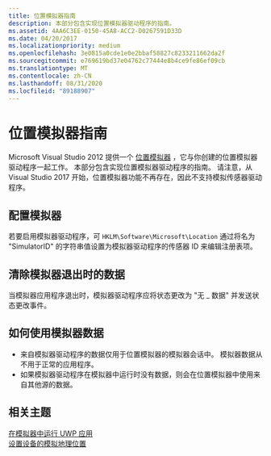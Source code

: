 ```yaml
---
title: 位置模拟器指南
description: 本部分包含实现位置模拟器驱动程序的指南。
ms.assetid: 4AA6C3EE-0150-45A8-ACC2-D0267591D33D
ms.date: 04/20/2017
ms.localizationpriority: medium
ms.openlocfilehash: 3e0815a0cde1e0e2bbaf58827c8233211662da2f
ms.sourcegitcommit: e769619bd37e04762c77444e8b4ce9fe86ef09cb
ms.translationtype: MT
ms.contentlocale: zh-CN
ms.lasthandoff: 08/31/2020
ms.locfileid: "89188907"
---
```

# <a name="guidance-for-location-simulators"></a>位置模拟器指南


Microsoft Visual Studio 2012 提供一个 [位置模拟器](/visualstudio/debugger/run-windows-store-apps-in-the-simulator?view=vs-2015#bkmk-set-the-simulated-geo-location-of-the-device) ，它与你创建的位置模拟器驱动程序一起工作。 本部分包含实现位置模拟器驱动程序的指南。 请注意，从 Visual Studio 2017 开始，位置模拟器功能不再存在，因此不支持模拟传感器驱动程序。

## <a name="configure-the-simulator"></a>配置模拟器


若要启用模拟器驱动程序，可 `HKLM\Software\Microsoft\Location` 通过将名为 "SimulatorID" 的字符串值设置为模拟器驱动程序的传感器 ID 来编辑注册表项。

## <a name="clear-data-on-simulator-exit"></a>清除模拟器退出时的数据


当模拟器应用程序退出时，模拟器驱动程序应将状态更改为 "无 \_ 数据" 并发送状态更改事件。

## <a name="how-simulator-data-is-used"></a>如何使用模拟器数据


-   来自模拟器驱动程序的数据仅用于位置模拟器的模拟器会话中。 模拟器数据从不用于正常的应用程序。
-   如果模拟器驱动程序在模拟器中运行时没有数据，则会在位置模拟器中使用来自其他源的数据。

## <a name="related-topics"></a>相关主题
[在模拟器中运行 UWP 应用](/visualstudio/debugger/run-windows-store-apps-in-the-simulator?view=vs-2015)  
[设置设备的模拟地理位置](/visualstudio/debugger/run-windows-store-apps-in-the-simulator?view=vs-2015#bkmk-set-the-simulated-geo-location-of-the-device)